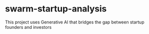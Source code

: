 # swarm-startup-analysis
This project uses Generative AI that bridges the gap between startup founders and investors

